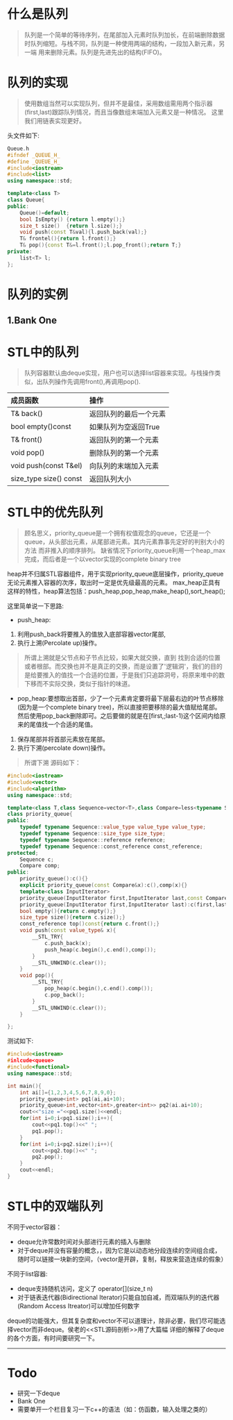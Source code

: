 # 什么是队列
> 队列是一个简单的等待序列，在尾部加入元素时队列加长，在前端删除数据时队列缩短。与栈不同，队列是一种使用两端的结构，一段加入新元素，另一端
用来删除元素。队列是先进先出的结构(FIFO)。

# 队列的实现
> 使用数组当然可以实现队列，但并不是最佳，采用数组需用两个指示器(first,last)跟踪队列情况，而且当像数组末端加入元素又是一种情况。
这里我们用链表实现更好。

头文件如下:
```c++
Queue.h
#ifndef _QUEUE_H_
#define _QUEUE_H_
#include<iostream>
#include<list>
using namespace::std;

template<class T>
class Queue{
public:
	Queue()=default;
	bool IsEmpty() {return l.empty();}
	size_t size()  {return l.size();}
	void push(const T&val){l.push_back(val);}
	T& frontel(){return l.front();}
	T& pop(){const T&=l.front();l.pop_front();return T;}
private:
	list<T> l;
};
```

# 队列的实例
1.Bank One
---

# STL中的队列
> 队列容器默认由deque实现，用户也可以选择list容器来实现。与栈操作类似，出队列操作先调用front(),再调用pop().

|成员函数|操作|
|:--|:--|
|T& back()|返回队列的最后一个元素|
|bool empty()const|如果队列为空返回True|
|T& front()|返回队列的第一个元素|
|void pop()|删除队列的第一个元素|
|void push(const T&el)|向队列的末端加入元素|
|size_type size() const|返回队列大小|

# STL中的优先队列
> 顾名思义，priority_queue是一个拥有权值观念的queue，它还是一个queue，从头部出元素，从尾部进元素。其内元素靠事先定好的判别大小的方法
而非推入的顺序排列。
> 缺省情况下priority_queue利用一个heap_max完成，而后者是一个以vector实现的complete binary tree

heap并不归属STL容器组件，用于实现priority_queue底层操作，priority_queue无论元素推入容器的次序，取出时一定是优先级最高的元素。
max_heap正具有这样的特性，heap算法包括：push_heap,pop_heap,make_heap(),sort_heap();

这里简单说一下思路:
* push_heap:

1. 利用push_back将要推入的值放入底部容器vector尾部,
2. 执行上溯(Percolate up)操作。
> 所谓上溯就是父节点和子节点比较，如果大就交换，直到
找到合适的位置或者根部。而交换也并不是真正的交换，而是设置了'逻辑洞'，我们的目的是给要推入的值找一个合适的位置，于是我们只追踪洞号，将原来堆中的数下移而不实际交换，类似于指针的味道。
* pop_heap:要想取出首部，少了一个元素肯定要将最下层最右边的叶节点移除(因为是一个complete binary tree)，所以直接把要移除的最大值赋给尾部。然后使用pop_back删除即可。之后要做的就是在[first,;last-1)这个区间内给原来的尾值找一个合适的尾值。

1. 保存尾部并将首部元素放在尾部。
2. 执行下溯(percolate down)操作。
> 所谓下溯
源码如下：
```c++
#include<iostream>
#include<vector>
#include<algorithm>
using namespace::std;

template<class T,class Sequence=vector<T>,class Compare=less<typename Sequence::value_type>>
class priority_queue{
public:
	typedef typename Sequence::value_type value_type value_type;
	typedef typename Sequence::size_type size_type;
	typedef typename Sequence::reference reference;
	typedef typename Sequence::const_reference const_reference;
protected;
	Sequence c;
	Compare comp;
public:
	priority_queue():c(){}
	explicit priority_queue(const Compare&x):c(),comp(x){}
	template<class InputIterator>
	priority_queue(InputIterator first,InputIterator last,const Compare&x):c(first,last),comp(x){make_heap(c.begin(),c.end(),comp);}
	priority_queue(InputIterator first,InputIterator last):c(first,last){make_heap(c.begin(),c.end());}
	bool empty(){return c.empty();}
	size_type size(){return c.size();}
	const_reference top()const{return c.front();}
	void push(const value_type& x){
		__STL_TRY{
			c.push_back(x);
			push_heap(c.begin(),c.end(),comp());
		}
		__STL_UNWIND(c.clear());
	}
	void pop(){
		__STL_TRY{
			pop_heap(c.begin(),c.end().comp());
			c.pop_back();
		}
		__STL_UNWIND(c.clear());
	}

};
```
测试如下:
```c++
#include<iostream>
#inlcude<queue>
#include<functional>
using namespace::std;

int main(){
	int ai[]={1,2,3,4,5,6,7,8,9,0};
	priority_queue<int> pq1(ai,ai+10);
	priority_queue>int,vector<int>,greater<int>> pq2(ai.ai+10);
	cout<<"size ="<<pq1.size()<<endl;
	for(int i=0;i<pq1.size();i++){
		cout<<pq1.top()<<" ";
		pq1.pop();
	}
	for(int i=0;i<pq2.size();i++){
		cout<<pq2.top()<<" ";
		pq2.pop();
	}
	cout<<endl;
}
```

# STL中的双端队列

不同于vector容器：
* deque允许常数时间对头部进行元素的插入与删除
* 对于deque并没有容量的概念，，因为它是以动态地分段连续的空间组合成，随时可以链接一块新的空间，（vector是开辟，复制，释放来营造连续的假象）
	
不同于list容器: 
* deque支持随机访问，定义了 operator[](size_t n)
* 对于链表迭代器(Bidirectional Iterator)只能自加自减，而双端队列的迭代器(Random Access Itreator)可以增加任何数字

deque的功能强大，但其复杂度和vector不可以道理计，除非必要，我们尽可能选择vector而非deque。侯老的<<STL源码剖析>>用了大篇幅
详细的解释了deque的各个方面，有时间要研究一下。

---
# Todo

* 研究一下deque
* Bank One
* 需要单开一个栏目复习一下c++的语法（如：仿函数，输入处理之类的）
